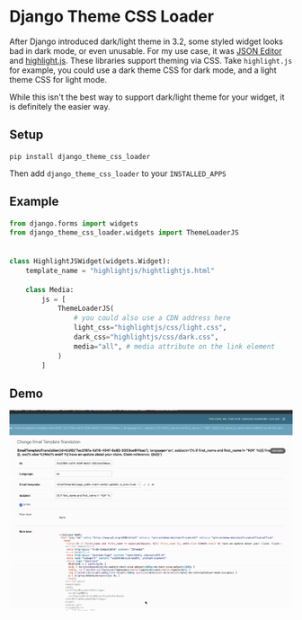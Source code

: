 # Django Theme CSS Loader

After Django introduced dark/light theme in 3.2, some styled widget looks bad in dark mode,
or even unusable. For my use case, it was [JSON Editor](https://github.com/josdejong/jsoneditor) and [highlight.js](https://github.com/josdejong/jsoneditor).
These libraries support theming via CSS. Take `highlight.js` for example, you could use a dark theme CSS for dark mode, and a light theme CSS for light mode.

While this isn't the best way to support dark/light theme for your widget, it is definitely the easier way.

## Setup
```shell
pip install django_theme_css_loader
```
Then add `django_theme_css_loader` to your `INSTALLED_APPS`


## Example

```python
from django.forms import widgets
from django_theme_css_loader.widgets import ThemeLoaderJS


class HighlightJSWidget(widgets.Widget):
    template_name = "highlightjs/hightlightjs.html"
    
    class Media:
        js = [
            ThemeLoaderJS(
                # you could also use a CDN address here
                light_css="highlightjs/css/light.css",
                dark_css="highlightjs/css/dark.css",
                media="all", # media attribute on the link element
            )
        ]
```

## Demo

![Demo GIF](https://github.com/rabbit-aaron/django_theme_css_loader/blob/main/demo.gif?raw=true)
